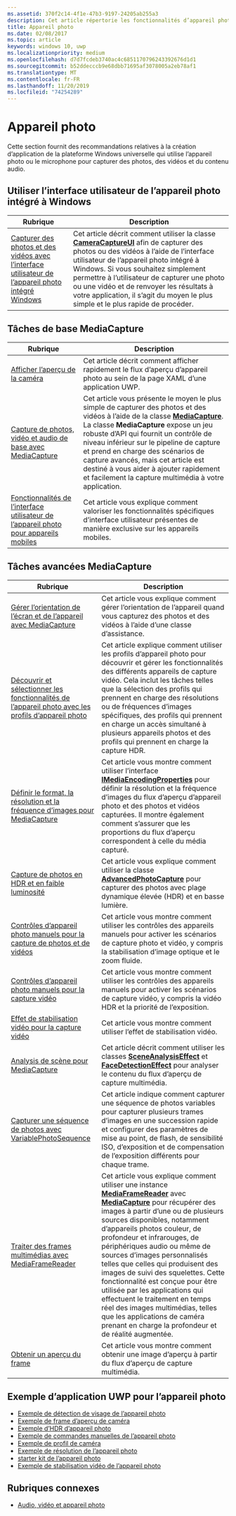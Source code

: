 ```yaml
---
ms.assetid: 370f2c14-4f1e-47b3-9197-24205ab255a3
description: Cet article répertorie les fonctionnalités d’appareil photo disponibles pour les applications UWP et renvoie vers les articles de procédures décrivant leur utilisation.
title: Appareil photo
ms.date: 02/08/2017
ms.topic: article
keywords: windows 10, uwp
ms.localizationpriority: medium
ms.openlocfilehash: d7d7fcdeb3740ac4c6851170796243392676d1d1
ms.sourcegitcommit: b52ddecccb9e68dbb71695af3078005a2eb78af1
ms.translationtype: MT
ms.contentlocale: fr-FR
ms.lasthandoff: 11/20/2019
ms.locfileid: "74254289"
---
```

# <a name="camera"></a>Appareil photo

Cette section fournit des recommandations relatives à la création d’application de la plateforme Windows universelle qui utilise l’appareil photo ou le microphone pour capturer des photos, des vidéos et du contenu audio.

## <a name="use-the-windows-built-in-camera-ui"></a>Utiliser l’interface utilisateur de l’appareil photo intégré à Windows

| Rubrique | Description |
|---------------------------------------------------------------------------------------------------|------------------------------------------------------------------------------------------------------------------------------------------------------------------------------------------------------------------------------------------------------------------------------------------------|
| [Capturer des photos et des vidéos avec l’interface utilisateur de l’appareil photo intégré Windows](capture-photos-and-video-with-cameracaptureui.md) | Cet article décrit comment utiliser la classe [**CameraCaptureUI**](https://docs.microsoft.com/uwp/api/Windows.Media.Capture.CameraCaptureUI) afin de capturer des photos ou des vidéos à l’aide de l’interface utilisateur de l’appareil photo intégré à Windows. Si vous souhaitez simplement permettre à l’utilisateur de capturer une photo ou une vidéo et de renvoyer les résultats à votre application, il s’agit du moyen le plus simple et le plus rapide de procéder.  |

## <a name="basic-mediacapture-tasks"></a>Tâches de base MediaCapture

| Rubrique | Description |
|---------------------------------------------------------------------------------------------------|------------------------------------------------------------------------------------------------------------------------------------------------------------------------------------------------------------------------------------------------------------------------------------------------|
| [Afficher l’aperçu de la caméra](simple-camera-preview-access.md) | Cet article décrit comment afficher rapidement le flux d’aperçu d’appareil photo au sein de la page XAML d’une application UWP. |
| [Capture de photos, vidéo et audio de base avec MediaCapture](basic-photo-video-and-audio-capture-with-MediaCapture.md) | Cet article vous présente le moyen le plus simple de capturer des photos et des vidéos à l’aide de la classe [**MediaCapture**](https://docs.microsoft.com/uwp/api/Windows.Media.Capture.MediaCapture). La classe **MediaCapture** expose un jeu robuste d’API qui fournit un contrôle de niveau inférieur sur le pipeline de capture et prend en charge des scénarios de capture avancés, mais cet article est destiné à vous aider à ajouter rapidement et facilement la capture multimédia à votre application. |
| [Fonctionnalités de l’interface utilisateur de l’appareil photo pour appareils mobiles](camera-ui-features-for-mobile-devices.md) | Cet article vous explique comment valoriser les fonctionnalités spécifiques d’interface utilisateur présentes de manière exclusive sur les appareils mobiles.  |
                                                                                                               
## <a name="advanced-mediacapture-tasks"></a>Tâches avancées MediaCapture   
                                                                                                               
| Rubrique                                                                                             | Description                                                                                                                                                                                                                                                                                    |
|---------------------------------------------------------------------------------------------------|------------------------------------------------------------------------------------------------------------------------------------------------------------------------------------------------------------------------------------------------------------------------------------------------|
| [Gérer l’orientation de l’écran et de l’appareil avec MediaCapture](handle-device-orientation-with-mediacapture.md) | Cet article vous explique comment gérer l’orientation de l’appareil quand vous capturez des photos et des vidéos à l’aide d’une classe d’assistance. | 
| [Découvrir et sélectionner les fonctionnalités de l’appareil photo avec les profils d’appareil photo](camera-profiles.md) | Cet article explique comment utiliser les profils d’appareil photo pour découvrir et gérer les fonctionnalités des différents appareils de capture vidéo. Cela inclut les tâches telles que la sélection des profils qui prennent en charge des résolutions ou de fréquences d’images spécifiques, des profils qui prennent en charge un accès simultané à plusieurs appareils photos et des profils qui prennent en charge la capture HDR. |
| [Définir le format, la résolution et la fréquence d’images pour MediaCapture](set-media-encoding-properties.md) | Cet article vous montre comment utiliser l’interface [**IMediaEncodingProperties**](https://docs.microsoft.com/uwp/api/Windows.Media.MediaProperties.IMediaEncodingProperties) pour définir la résolution et la fréquence d’images du flux d’aperçu d’appareil photo et des photos et vidéos capturées. Il montre également comment s’assurer que les proportions du flux d’aperçu correspondent à celle du média capturé. |
| [Capture de photos en HDR et en faible luminosité](high-dynamic-range-hdr-photo-capture.md) | Cet article vous explique comment utiliser la classe [**AdvancedPhotoCapture**](https://docs.microsoft.com/uwp/api/Windows.Media.Capture.AdvancedPhotoCapture) pour capturer des photos avec plage dynamique élevée (HDR) et en basse lumière. |
| [Contrôles d’appareil photo manuels pour la capture de photos et de vidéos](capture-device-controls-for-photo-and-video-capture.md) | Cet article vous montre comment utiliser les contrôles des appareils manuels pour activer les scénarios de capture photo et vidéo, y compris la stabilisation d’image optique et le zoom fluide. |
| [Contrôles d’appareil photo manuels pour la capture vidéo](capture-device-controls-for-video-capture.md) | Cet article vous montre comment utiliser les contrôles des appareils manuels pour activer les scénarios de capture vidéo, y compris la vidéo HDR et la priorité de l’exposition.  |
| [Effet de stabilisation vidéo pour la capture vidéo](effects-for-video-capture.md) | Cet article vous montre comment utiliser l’effet de stabilisation vidéo.  |
| [Analysis de scène pour MediaCapture](scene-analysis-for-media-capture.md) | Cet article décrit comment utiliser les classes [**SceneAnalysisEffect**](https://docs.microsoft.com/uwp/api/Windows.Media.Core.SceneAnalysisEffect) et [**FaceDetectionEffect**](https://docs.microsoft.com/uwp/api/Windows.Media.Core.FaceDetectionEffect) pour analyser le contenu du flux d’aperçu de capture multimédia.  |
| [Capturer une séquence de photos avec VariablePhotoSequence](variable-photo-sequence.md) | Cet article indique comment capturer une séquence de photos variables pour capturer plusieurs trames d’images en une succession rapide et configurer des paramètres de mise au point, de flash, de sensibilité ISO, d’exposition et de compensation de l’exposition différents pour chaque trame.  |
| [Traiter des frames multimédias avec MediaFrameReader](process-media-frames-with-mediaframereader.md) | Cet article vous explique comment utiliser une instance [**MediaFrameReader**](https://docs.microsoft.com/uwp/api/Windows.Media.Capture.Frames.MediaFrameReader) avec [**MediaCapture**](https://docs.microsoft.com/uwp/api/Windows.Media.Capture.MediaCapture) pour récupérer des images à partir d’une ou de plusieurs sources disponibles, notamment d’appareils photos couleur, de profondeur et infrarouges, de périphériques audio ou même de sources d’images personnalisés telles que celles qui produisent des images de suivi des squelettes. Cette fonctionnalité est conçue pour être utilisée par les applications qui effectuent le traitement en temps réel des images multimédias, telles que les applications de caméra prenant en charge la profondeur et de réalité augmentée.  |
| [Obtenir un aperçu du frame](get-a-preview-frame.md) | Cet article vous montre comment obtenir une image d’aperçu à partir du flux d’aperçu de capture multimédia.  |                                                                                                   


## <a name="uwp-app-samples-for-camera"></a>Exemple d’application UWP pour l’appareil photo

* [Exemple de détection de visage de l’appareil photo](https://github.com/Microsoft/Windows-universal-samples/tree/master/Samples/CameraFaceDetection)
* [Exemple de frame d’aperçu de caméra](https://github.com/Microsoft/Windows-universal-samples/tree/master/Samples/CameraGetPreviewFrame)
* [Exemple d’HDR d’appareil photo](https://github.com/Microsoft/Windows-universal-samples/tree/master/Samples/CameraAdvancedCapture)
* [Exemple de commandes manuelles de l’appareil photo](https://github.com/Microsoft/Windows-universal-samples/tree/master/Samples/CameraManualControls)
* [Exemple de profil de caméra](https://github.com/Microsoft/Windows-universal-samples/tree/master/Samples/CameraProfile)
* [Exemple de résolution de l’appareil photo](https://github.com/Microsoft/Windows-universal-samples/tree/master/Samples/CameraResolution)
* [starter kit de l’appareil photo](https://github.com/Microsoft/Windows-universal-samples/tree/master/Samples/CameraStarterKit)
* [Exemple de stabilisation vidéo de l’appareil photo](https://github.com/Microsoft/Windows-universal-samples/tree/master/Samples/CameraVideoStabilization)

## <a name="related-topics"></a>Rubriques connexes

* [Audio, vidéo et appareil photo](index.md)
 

 




